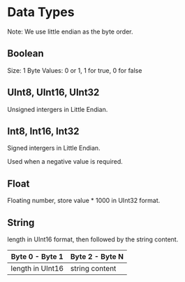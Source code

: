 # Data Types

Note: We use little endian as the byte order.

## Boolean

Size: 1 Byte
Values: 0 or 1, 1 for true, 0 for false

## UInt8, UInt16, UInt32

Unsigned intergers in Little Endian.

## Int8, Int16, Int32

Signed intergers in Little Endian.

Used when a negative value is required.

## Float

Floating number, store value * 1000 in UInt32 format.

## String

length in UInt16 format, then followed by the string content.

| Byte 0 - Byte 1 | Byte 2 - Byte N |
| ----------------| ----------------|
| length in UInt16 | string content |

